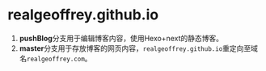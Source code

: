 # realgeoffrey.github.io

1. **pushBlog**分支用于编辑博客内容，使用Hexo+next的静态博客。
2. **master**分支用于存放博客的网页内容，`realgeoffrey.github.io`重定向至域名`realgeoffrey.com`。

